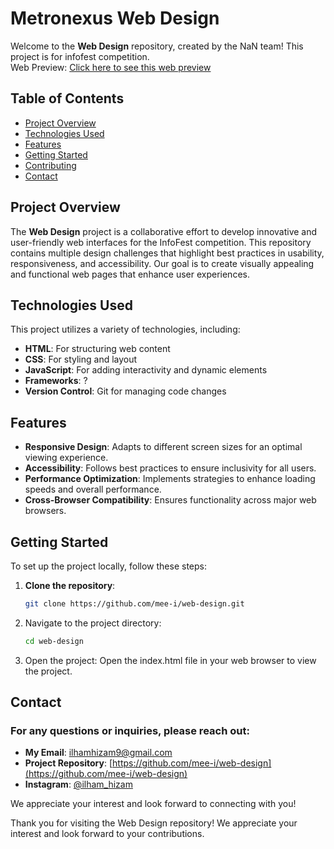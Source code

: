 # Metronexus Web Design

Welcome to the **Web Design** repository, created by the NaN team! This project is for infofest competition.
<br>
Web Preview: [Click here to see this web preview](https://ancloud.my.id/preview/web-design)

## Table of Contents

- [Project Overview](#project-overview)
- [Technologies Used](#technologies-used)
- [Features](#features)
- [Getting Started](#getting-started)
- [Contributing](#contributing)
- [Contact](#contact)

## Project Overview

The **Web Design** project is a collaborative effort to develop innovative and user-friendly web interfaces for the InfoFest competition. This repository contains multiple design challenges that highlight best practices in usability, responsiveness, and accessibility. Our goal is to create visually appealing and functional web pages that enhance user experiences.

## Technologies Used

This project utilizes a variety of technologies, including:

- **HTML**: For structuring web content
- **CSS**: For styling and layout
- **JavaScript**: For adding interactivity and dynamic elements
- **Frameworks**: ?
- **Version Control**: Git for managing code changes

## Features

- **Responsive Design**: Adapts to different screen sizes for an optimal viewing experience.
- **Accessibility**: Follows best practices to ensure inclusivity for all users.
- **Performance Optimization**: Implements strategies to enhance loading speeds and overall performance.
- **Cross-Browser Compatibility**: Ensures functionality across major web browsers.

## Getting Started

To set up the project locally, follow these steps:

1. **Clone the repository**:
   ```bash
   git clone https://github.com/mee-i/web-design.git
   ```

2. Navigate to the project directory:

   ```bash
   cd web-design
   ```
3. Open the project: Open the index.html file in your web browser to view the project.

## Contact
### For any questions or inquiries, please reach out:

- **My Email**: [ilhamhizam9@gmail.com](mailto:ilhamhizam9@gmail.com?subject=[GitHub]%20mee-i%20Web%20Design)
- **Project Repository**: [https://github.com/mee-i/web-design](https://github.com/mee-i/web-design)
- **Instagram**: [@ilham_hizam](https://instagram.com/@ilham_hizam)

We appreciate your interest and look forward to connecting with you!

Thank you for visiting the Web Design repository! We appreciate your interest and look forward to your contributions.
